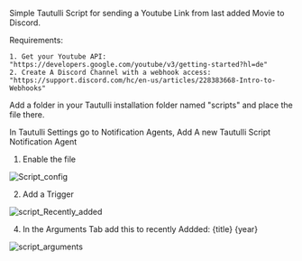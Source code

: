 Simple Tautulli Script for sending a Youtube Link from last added Movie to Discord.

Requirements:


    1. Get your Youtube API: "https://developers.google.com/youtube/v3/getting-started?hl=de"
    2. Create A Discord Channel with a webhook access: "https://support.discord.com/hc/en-us/articles/228383668-Intro-to-Webhooks"




Add a folder in your Tautulli installation folder named "scripts" and place the file there.


In Tautulli Settings go to Notification Agents,
Add A new Tautulli Script Notification Agent

1. Enable the file


![Script_config](https://github.com/sudoWalker/tautulli-youtubelink-Discord-messenger/assets/5301174/09c6b90f-ea34-4578-9132-437adaaa96d9)




2. Add a Trigger


![script_Recently_added](https://github.com/sudoWalker/tautulli-youtubelink-Discord-messenger/assets/5301174/5fbb457e-d619-44ee-bdf0-dc15e00644dd)




4. In the Arguments Tab add this to recently Addded: {title} {year}


![script_arguments](https://github.com/sudoWalker/tautulli-youtubelink-Discord-messenger/assets/5301174/c1892ed1-511d-4f2b-a6e6-d552e68ac054)
